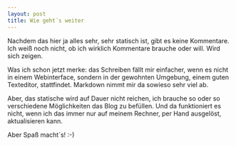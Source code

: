 ```yaml
---
layout: post
title: Wie geht´s weiter
---
```

Nachdem das hier ja alles sehr, sehr statisch ist, gibt es keine Kommentare.
Ich weiß noch nicht, ob ich wirklich Kommentare brauche oder will. Wird sich zeigen.

Was ich schon jetzt merke: das Schreiben fällt mir einfacher, wenn es nicht in einem Webinterface, sondern in der gewohnten Umgebung, einem guten Texteditor, stattfindet. Markdown nimmt mir da sowieso sehr viel ab.

Aber, das statische wird auf Dauer nicht reichen, ich brauche so oder so verschiedene Möglichkeiten das Blog zu befüllen. Und da funktioniert es nicht, wenn ich das immer nur auf meinem Rechner, per Hand ausgelöst, aktualisieren kann.

Aber Spaß macht´s! :-)
